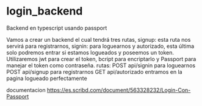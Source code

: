 # login_backend
Backend en typescript usando passport

Vamos a crear un backend el cual tendrá tres rutas, signup: esta ruta nos servirá para registrarnos, signin: para loguearnos y autorizado, esta última solo podremos entrar si estamos logueados y poseemos un token.
Utilizaremos jwt para crear el token, bcript para encriptarlo y Passport para manejar el token como contraseña.
rutas:
POST api/signin para loguearnos
POST api/signup para registrarnos
GET api/autorizado entramos en la pagina logueado perfectamente

documentacion 
https://es.scribd.com/document/563328232/Login-Con-Passport
